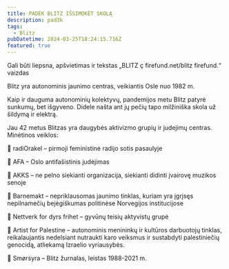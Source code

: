 ```yaml
---
title: PADĖK BLITZ IŠSIMOKĖT SKOLĄ
description: pad3k
tags:
  - Blitz
pubDatetime: 2024-03-25T18:24:15.716Z
featured: true
---
```


Gali būti liepsna, apšvietimas ir tekstas „BLITZ ç firefund.net/blitz firefund.“ vaizdas

Blitz yra autonominis jaunimo centras, veikiantis Osle nuo 1982 m.

Kaip ir dauguma autonominių kolektyvų, pandemijos metu Blitz patyrė sunkumų, bet išgyveno. Didele našta ant jų pečių tapo milžiniška skola už šildymą ir elektrą.

Jau 42 metus Blitzas yra daugybės aktivizmo grupių ir judejimų centras. Minėtinos veiklos:

🏴 radiOrakel – pirmoji feministinė radijo sotis pasaulyje

🏴 AFA – Oslo antifašistinis judėjimas

🏴 AKKS – ne pelno siekianti organizacija, siekianti didinti įvairovę muzikos senoje

🏴 Barnemakt – nepriklausomas jaunimo tinklas, kuriam yra įgrįsęs nepilnamečių bejėgiškumas politinėse Norvegijos institucijose

🏴 Nettverk for dyrs frihet – gyvūnų teisių aktyvistų grupė

🏴 Artist for Palestine – autonominis menininkų ir kultūros darbuotojų tinklas, reikalaujantis nedelsiant nutraukti karo veiksmus ir sustabdyti palestiniečių genocidą, atliekamą Izraelio vyriausybės.

🏴 Smørsyra – Blitz žurnalas, leistas 1988-2021 m.
